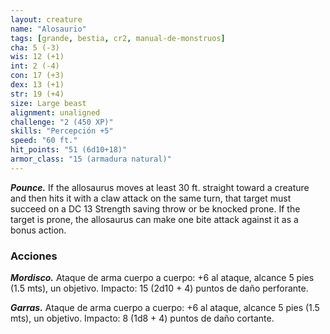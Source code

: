 ```yaml
---
layout: creature
name: "Alosaurio"
tags: [grande, bestia, cr2, manual-de-monstruos]
cha: 5 (-3)
wis: 12 (+1)
int: 2 (-4)
con: 17 (+3)
dex: 13 (+1)
str: 19 (+4)
size: Large beast
alignment: unaligned
challenge: "2 (450 XP)"
skills: "Percepción +5"
speed: "60 ft."
hit_points: "51 (6d10+18)"
armor_class: "15 (armadura natural)"
---
```


***Pounce.*** If the allosaurus moves at least 30 ft. straight toward a creature and then hits it with a claw attack on the same turn, that target must succeed on a DC 13 Strength saving throw or be knocked prone. If the target is prone, the allosaurus can make one bite attack against it as a bonus action.

### Acciones

***Mordisco.*** Ataque de arma cuerpo a cuerpo: +6 al ataque, alcance 5 pies (1.5 mts), un objetivo. Impacto: 15 (2d10 + 4) puntos de daño perforante.

***Garras.*** Ataque de arma cuerpo a cuerpo: +6 al ataque, alcance 5 pies (1.5 mts), un objetivo. Impacto: 8 (1d8 + 4) puntos de daño cortante.
